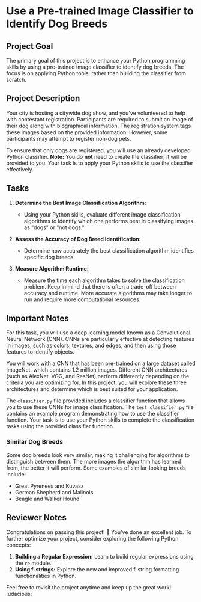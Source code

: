 # Use a Pre-trained Image Classifier to Identify Dog Breeds

## Project Goal

The primary goal of this project is to enhance your Python programming skills by using a pre-trained image classifier to identify dog breeds. The focus is on applying Python tools, rather than building the classifier from scratch.

## Project Description

Your city is hosting a citywide dog show, and you've volunteered to help with contestant registration. Participants are required to submit an image of their dog along with biographical information. The registration system tags these images based on the provided information. However, some participants may attempt to register non-dog pets.

To ensure that only dogs are registered, you will use an already developed Python classifier. **Note:** You do **not** need to create the classifier; it will be provided to you. Your task is to apply your Python skills to use the classifier effectively.

## Tasks

1. **Determine the Best Image Classification Algorithm:** 
   - Using your Python skills, evaluate different image classification algorithms to identify which one performs best in classifying images as "dogs" or "not dogs."

2. **Assess the Accuracy of Dog Breed Identification:**
   - Determine how accurately the best classification algorithm identifies specific dog breeds.

3. **Measure Algorithm Runtime:**
   - Measure the time each algorithm takes to solve the classification problem. Keep in mind that there is often a trade-off between accuracy and runtime. More accurate algorithms may take longer to run and require more computational resources.

## Important Notes

For this task, you will use a deep learning model known as a Convolutional Neural Network (CNN). CNNs are particularly effective at detecting features in images, such as colors, textures, and edges, and then using those features to identify objects.

You will work with a CNN that has been pre-trained on a large dataset called ImageNet, which contains 1.2 million images. Different CNN architectures (such as AlexNet, VGG, and ResNet) perform differently depending on the criteria you are optimizing for. In this project, you will explore these three architectures and determine which is best suited for your application.

The `classifier.py` file provided includes a classifier function that allows you to use these CNNs for image classification. The `test_classifier.py` file contains an example program demonstrating how to use the classifier function. Your task is to use your Python skills to complete the classification tasks using the provided classifier function.

### Similar Dog Breeds

Some dog breeds look very similar, making it challenging for algorithms to distinguish between them. The more images the algorithm has learned from, the better it will perform. Some examples of similar-looking breeds include:

- Great Pyrenees and Kuvasz
- German Shepherd and Malinois
- Beagle and Walker Hound

## Reviewer Notes

Congratulations on passing this project! 🎉 You've done an excellent job. To further optimize your project, consider exploring the following Python concepts:

1. **Building a Regular Expression:** Learn to build regular expressions using the `re` module.
2. **Using f-strings:** Explore the new and improved f-string formatting functionalities in Python.

Feel free to revisit the project anytime and keep up the great work! :udacious:
